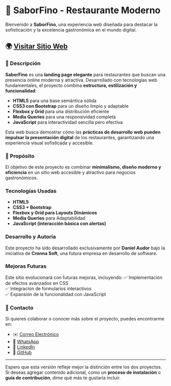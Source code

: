# 🍷 SaborFino - Restaurante Moderno

Bienvenido a **SaborFino**, una experiencia web diseñada para destacar la sofisticación y la excelencia gastronómica en el mundo digital.

## 🌍 [Visitar Sitio Web](https://cronna-soft.github.io/restaurante-moderno-saborfino/)

### 📜 Descripción
**SaborFino** es una **landing page elegante** para restaurantes que buscan una presencia online moderna y atractiva. Desarrollado con tecnologías web fundamentales, el proyecto combina **estructura, estilización y funcionalidad**:

- **HTML5** para una base semántica sólida  
- **CSS3 con Bootstrap** para un diseño limpio y adaptable  
- **Flexbox y Grid** para una distribución eficiente  
- **Media Queries** para una responsividad completa  
- **JavaScript** para interactividad sencilla pero efectiva  

Esta web busca demostrar cómo las **prácticas de desarrollo web pueden impulsar la presentación digital** de los restaurantes, garantizando una experiencia visual sofisticada y accesible.

### 🎯 Propósito
El objetivo de este proyecto es combinar **minimalismo, diseño moderno y eficiencia** en un sitio web accesible y atractivo para negocios gastronómicos.

### Tecnologías Usadas
- **HTML5**  
- **CSS3 + Bootstrap**  
- **Flexbox y Grid para Layouts Dinámicos**  
- **Media Queries** para Adaptabilidad  
- **JavaScript (interacción básica con alertas)**  

### Desarrollo y Autoría
Este proyecto ha sido desarrollado exclusivamente por **Daniel Audor** bajo la iniciativa de **Cronna Soft**, una futura empresa en desarrollo de software.

### Mejoras Futuras
Este sitio evolucionará con futuras mejoras, incluyendo:
✅ Implementación de efectos avanzados en CSS  
✅ Integración de formularios interactivos  
✅ Expansión de la funcionalidad con JavaScript  

### 📩 Contacto
Si quieres colaborar o conocer más sobre el proyecto, puedes encontrarme en:
- ✉️ [Correo Electrónico](MAILTO:cronna2322@gmail.com)
- 💬 [WhatsApp](https://wa.me/573175403782?)  
- 🔗 [LinkedIn](https://www.linkedin.com/in/dannnor/)  
- 🐙 [GitHub](https://github.com/Cronna-soft/)  

---
Espero que esta versión refleje mejor la distinción entre los dos proyectos. Si deseas agregar contenido adicional, como un **proceso de instalación** o **guía de contribución**, dime qué más te gustaría incluir. 
